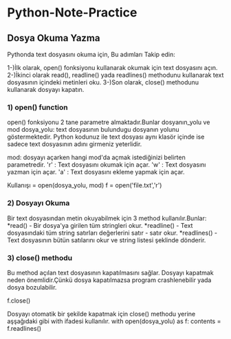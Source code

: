 # Python-Note-Practice

## Dosya Okuma Yazma

Pythonda text dosyasını okuma için, Bu adımları Takip edin:

1-)İlk olarak, open() fonksiyonu kullanarak okumak için text dosyasını açın.
2-)İkinci olarak read(), readline() yada readlines() methodunu kullanarak text dosyasının
içindeki metinleri oku.
3-)Son olarak, close() methodunu kullanarak dosyayı kapatın.

### 1) open() function
open() fonksiyonu 2 tane parametre almaktadır.Bunlar dosyanın_yolu ve mod
dosya_yolu: text dosyasının bulundugu dosyanın yolunu göstermektedir.
Python kodunuz ile text dosyası aynı klasör içinde ise sadece text dosyasının adını girmeniz yeterlidir.

mod: dosyayı açarken hangi mod'da açmak istediğinizi belirten parametredir.
'r' : Text dosyasını okumak için açar.
'w' : Text dosyasını yazman için açar.
'a' : Text dosyasını ekleme yapmak için açar.

Kullanışı = open(dosya_yolu, mod)
f = open('file.txt','r')

### 2) Dosyayı Okuma

Bir text dosyasından metin okuyabilmek için 3 method kullanılır.Bunlar:
  *read() - Bir dosya'ya girilen tüm stringleri okur.
  *readline() - Text dosyasındaki tüm string satırları değerlerini satır - satır okur.
  *readlines() - Text dosyasının bütün satılarını okur ve string listesi şeklinde dönderir.
 
 ### 3) close() methodu
 
 Bu method açılan text dosyasının kapatılmasını sağlar.
 Dosyayı kapatmak neden önemlidir.Çünkü dosya kapatılmazsa program crashlenebilir yada
 dosya bozulabilir.

f.close()

Dosyayı otomatik bir şekilde kapatmak için close() methodu yerine aşşağıdaki gibi with ifadesi kullanılır.
  with open(dosya_yolu) as f:
      contents = f.readlines()
